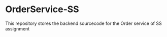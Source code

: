 # OrderService-SS
This repository stores the backend sourcecode for the Order service of SS assignment
